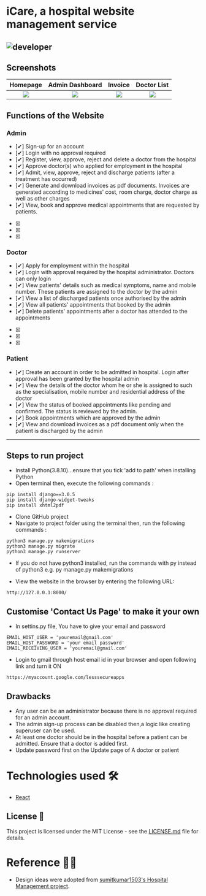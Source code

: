 # iCare, a hospital website management service

## ![developer](https://img.shields.io/badge/Developed%20By%20%3A-Sherida%20Providence-blue)

## Screenshots

|                                              **Homepage**                                               |                                               **Admin Dashboard**                                                |                                              **Invoice**                                               |                                               **Doctor List**                                                |
| :-----------------------------------------------------------------------------------------------------: | :--------------------------------------------------------------------------------------------------------------: | :----------------------------------------------------------------------------------------------------: | :----------------------------------------------------------------------------------------------------------: |
| <img src="https://github.com/Sherida101/iCare/blob/master/static/screenshots/homepage.png?raw=true"  /> | <img src="https://github.com/Sherida101/iCare/blob/master/static/screenshots/admin_dashboard.png?raw=true"    /> | <img src="https://github.com/Sherida101/iCare/blob/master/static/screenshots/invoice.png?raw=true"  /> | <img src="https://github.com/Sherida101/iCare/blob/master/static/screenshots/admin_doctor.png?raw=true"   /> |

## Functions of the Website

### Admin

- [✔] Sign-up for an account
- [✔] Login with no approval required
- [✔] Register, view, approve, reject and delete a doctor from the hospital
- [✔] Approve doctor(s) who applied for employment in the hospital
- [✔] Admit, view, approve, reject and discharge patients (after a treatment has occurred)
- [✔] Generate and download invoices as pdf documents. Invoices are generated according to medicines' cost, room charge, doctor charge as well as other charges
- [✔] View, book and approve medical appointments that are requested by patients.
- [x]
- [x]
- [x]

### Doctor

- [✔] Apply for employment within the hospital
- [✔] Login with approval required by the hospital administrator. Doctors can only login
- [✔] View patients' details such as medical symptoms, name and mobile number. These patients are assigned to the doctor by the admin
- [✔] View a list of discharged patients once authorised by the admin
- [✔] View all patients' appointments that booked by the admin
- [✔] Delete patients' appointments after a doctor has attended to the appointments
- [x]
- [x]
- [x]

### Patient

- [✔] Create an account in order to be admitted in hospital. Login after approval has been granted by the hospital admin
- [✔] View the details of the doctor whom he or she is assigned to such as the specialisation, mobile number and residential address of the doctor
- [✔] View the status of booked appointments like pending and confirmed. The status is reviewed by the admin.
- [✔] Book appointments which are approved by the admin
- [✔] View and download invoices as a pdf document only when the patient is discharged by the admin

---

## Steps to run project

- Install Python(3.8.10)...ensure that you tick 'add to path' when installing Python
- Open terminal then, execute the following commands :

```
pip install django==3.0.5
pip install django-widget-tweaks
pip install xhtml2pdf
```

- Clone GitHub project
- Navigate to project folder using the terminal then, run the following commands :

```
python3 manage.py makemigrations
python3 manage.py migrate
python3 manage.py runserver
```

- If you do not have python3 installed, run the commands with py instead of python3 e.g. py manage.py makemigrations

- View the website in the browser by entering the following URL:

```
http://127.0.0.1:8000/
```

## Customise 'Contact Us Page' to make it your own

- In settins.py file, You have to give your email and password

```
EMAIL_HOST_USER = 'youremail@gmail.com'
EMAIL_HOST_PASSWORD = 'your email password'
EMAIL_RECEIVING_USER = 'youremail@gmail.com'
```

- Login to gmail through host email id in your browser and open following link and turn it ON

```
https://myaccount.google.com/lesssecureapps
```

## Drawbacks

- Any user can be an administrator because there is no approval required for an admin account.
- The admin sign-up process can be disabled then,a logic like creating superuser can be used.
- At least one doctor should be in the hospital before a patient can be admitted. Ensure that a doctor is added first.
- Update password first on the Update page of A doctor or patient

# Technologies used 🛠️

- [React](https://reactjs.org/)

## License 📄

This project is licensed under the MIT License - see the [LICENSE.md](https://github.com/Sherida101/iCare/blob/master/LICENSE) file for details.

# Reference 👏🏻

- Design ideas were adopted from [sumitkumar1503's Hospital Management project](https://github.com/sumitkumar1503/hospitalmanagement).

